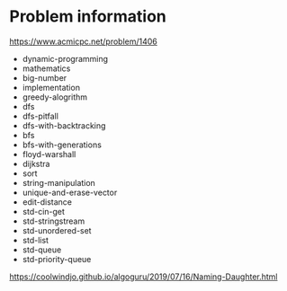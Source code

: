 # Problem information

<https://www.acmicpc.net/problem/1406>

- dynamic-programming
- mathematics
- big-number
- implementation
- greedy-alogrithm
- dfs
- dfs-pitfall
- dfs-with-backtracking
- bfs
- bfs-with-generations
- floyd-warshall
- dijkstra
- sort
- string-manipulation
- unique-and-erase-vector
- edit-distance
- std-cin-get
- std-stringstream
- std-unordered-set
- std-list
- std-queue
- std-priority-queue

<https://coolwindjo.github.io/algoguru/2019/07/16/Naming-Daughter.html>

